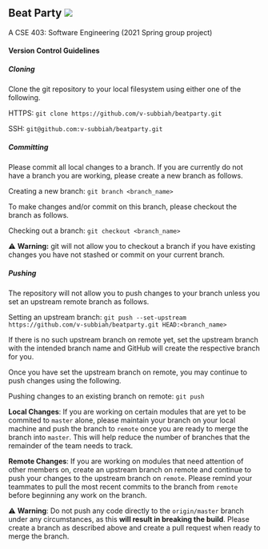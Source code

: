 ## Beat Party ![](https://travis-ci.com/v-subbiah/beatparty.svg?token=MWpStGKXXEjsTeLgMJyz&branch=master)

A CSE 403: Software Engineering (2021 Spring group project)  



#### Version Control Guidelines

##### Cloning

Clone the git repository to your local filesystem using either one of the following.

HTTPS: `git clone https://github.com/v-subbiah/beatparty.git`

SSH: `git@github.com:v-subbiah/beatparty.git`  



##### Committing

Please commit all local changes to a branch. If you are currently do not have a branch you are working, please create a new branch as follows.

Creating a new branch: `git branch <branch_name>`

To make changes and/or commit on this branch, please checkout the branch as follows.

Checking out a branch: `git checkout <branch_name>`

⚠️ **Warning:** git will not allow you to checkout a branch if you have existing changes you have not stashed or commit on your current branch.  



##### Pushing

The repository will not allow you to push changes to your branch unless you set an upstream remote branch as follows.

Setting an upstream branch: `git push --set-upstream https://github.com/v-subbiah/beatparty.git HEAD:<branch_name>`

If there is no such upstream branch on remote yet, set the upstream branch with the intended branch name and GitHub will create the respective branch for you.

Once you have set the upstream branch on remote, you may continue to push changes using the following.

Pushing changes to an existing branch on remote: `git push`  



**Local Changes**: If you are working on certain modules that are yet to be commited to `master` alone, please maintain your branch on your local machine and push the branch to `remote` once you are ready to merge the branch into `master`. This will help reduce the number of branches that the remainder of the team needs to track.

**Remote Changes**: If you are working on modules that need attention of other members on, create an upstream branch on remote and continue to push your changes to the upstream branch on `remote`.  Please remind your teammates to pull the most recent commits to the branch from `remote` before beginning any work on the branch.  



⚠️ **Warning**: Do not push any code directly to the `origin/master` branch under any circumstances, as this **will result in breaking the build**. Please create a branch as described above and create a pull request when ready to merge the branch.











